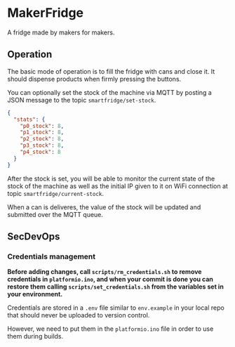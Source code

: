 # MakerFridge

A fridge made by makers for makers.

## Operation

The basic mode of operation is to fill the fridge with cans and close it.
It should dispense products when firmly pressing the buttons.

You can optionally set the stock of the machine via MQTT by posting a JSON message to the topic `smartfridge/set-stock`.

```json
{
  "stats": {
    "p0_stock": 8,
    "p1_stock": 8,
    "p2_stock": 8,
    "p3_stock": 8,
    "p4_stock": 8
  }
}
```

After the stock is set, you will be able to monitor the current state of the stock of the machine as well as the initial IP given to it on WiFi connection at topic `smartfridge/current-stock`.

When a can is deliveres, the value of the stock will be updated and submitted over the MQTT queue.

## SecDevOps

### Credentials management

**Before adding changes, call `scripts/rm_credentials.sh` to remove credentials in `platformio.ino`, and when your commit is done you can restore them calling `scripts/set_credentials.sh` from the variables set in your environment.**

Credentials are stored in a `.env` file similar to `env.example` in your local repo that should never be uploaded to version control.

However, we need to put them in the `platformio.ino` file in order to use them during builds.
